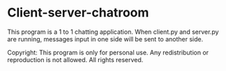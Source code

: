 # Client-server-chatroom

This program is a 1 to 1 chatting application. When client.py and server.py are running, messages input in one side will be sent to another side.

Copyright: This program is only for personal use. Any redistribution or reproduction is not allowed. All rights reserved.
